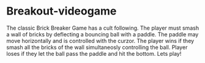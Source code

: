 # Breakout-videogame

The classic Brick Breaker Game has a cult following.
The player must smash a wall of bricks by deflecting a bouncing ball with a paddle.
The paddle may move horizontally and is controlled with the curzor.
The player wins if they smash all the bricks of the wall simultaneosly controlling the ball.
Player loses if they let the ball pass the paddle and hit the bottom.
Lets play!
